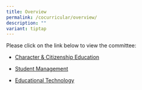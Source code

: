```yaml
---
title: Overview
permalink: /cocurricular/overview/
description: ""
variant: tiptap
---
```

<p>Please click on the link below to view the committee:</p>
<ul data-tight="true" class="tight">
<li>
<p><a href="../Character-Education/overview/" rel="noopener noreferrer nofollow" target="_blank">Character &amp; Citizenship Education</a>
</p>
</li>
<li>
<p><a href="../student-management/" rel="noopener noreferrer nofollow" target="_blank">Student Management</a>
</p>
</li>
<li>
<p><a href="../Educational-Technology/overview/" rel="noopener noreferrer nofollow" target="_blank">Educational Technology</a>
</p>
</li>
</ul>
<p></p>